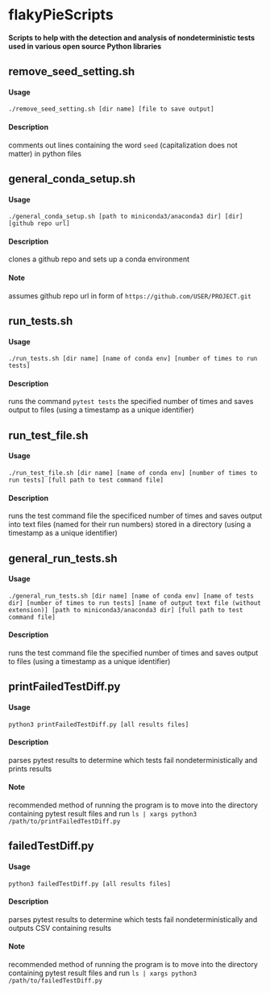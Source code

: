 # flakyPieScripts

#### Scripts to help with the detection and analysis of nondeterministic tests used in various open source Python libraries


## remove_seed_setting.sh
#### Usage 
`./remove_seed_setting.sh [dir name] [file to save output]`

#### Description 
comments out lines containing the word `seed` (capitalization does not matter) in python files

## general_conda_setup.sh
#### Usage
`./general_conda_setup.sh [path to miniconda3/anaconda3 dir] [dir] [github repo url]`

#### Description 
clones a github repo and sets up a conda environment

#### Note
assumes github repo url in form of `https://github.com/USER/PROJECT.git`

## run_tests.sh
#### Usage
`./run_tests.sh [dir name] [name of conda env] [number of times to run tests]`

#### Description
runs the command `pytest tests` the specified number of times and saves output to files (using a timestamp as a unique identifier)

## run_test_file.sh
#### Usage
`./run_test_file.sh [dir name] [name of conda env] [number of times to run tests] [full path to test command file]`

#### Description
runs the test command file the specificed number of times and saves output into text files (named for their run numbers) stored in a directory (using a timestamp as a unique identifier)

## general_run_tests.sh
#### Usage
`./general_run_tests.sh [dir name] [name of conda env] [name of tests dir] [number of times to run tests] [name of output text file (without extension)] [path to miniconda3/anaconda3 dir] [full path to test command file]`

#### Description
runs the test command file the specified number of times and saves output to files (using a timestamp as a unique identifier)

## printFailedTestDiff.py
#### Usage
`python3 printFailedTestDiff.py [all results files]`

#### Description
parses pytest results to determine which tests fail nondeterministically and prints results

#### Note
recommended method of running the program is to move into the directory containing pytest result files and run `ls | xargs python3 /path/to/printFailedTestDiff.py`

## failedTestDiff.py
#### Usage
`python3 failedTestDiff.py [all results files]`

#### Description
parses pytest results to determine which tests fail nondeterministically and outputs CSV containing results

#### Note
recommended method of running the program is to move into the directory containing pytest result files and run `ls | xargs python3 /path/to/failedTestDiff.py`
